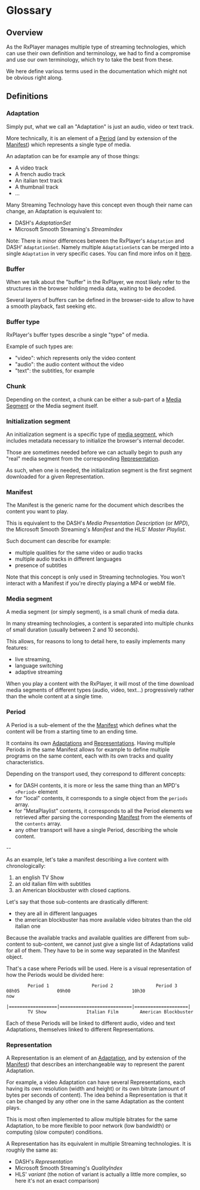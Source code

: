 # Glossary

## Overview

As the RxPlayer manages multiple type of streaming technologies, which can use their own
definition and terminology, we had to find a compromise and use our own terminology, which
try to take the best from these.

We here define various terms used in the documentation which might not be obvious right
along.

## Definitions

### Adaptation

Simply put, what we call an "Adaptation" is just an audio, video or text track.

More technically, it is an element of a [Period](#period) (and by extension of the
[Manifest](#manifest)) which represents a single type of media.

An adaptation can be for example any of those things:

- A video track
- A french audio track
- An italian text track
- A thumbnail track
- ...

Many Streaming Technology have this concept even though their name can change, an
Adaptation is equivalent to:

- DASH's _AdaptationSet_
- Microsoft Smooth Streaming's _StreamIndex_

Note: There is minor differences between the RxPlayer's `Adaptation` and DASH'
`AdaptationSet`. Namely multiple `AdaptationSet`s can be merged into a single `Adaptation`
in very specific cases. You can find more infos on it
[here](../api/Miscellaneous/DASH_Adaptation_Difference.md).

### Buffer

When we talk about the "buffer" in the RxPlayer, we most likely refer to the structures in
the browser holding media data, waiting to be decoded.

Several layers of buffers can be defined in the browser-side to allow to have a smooth
playback, fast seeking etc.

### Buffer type

RxPlayer's buffer types describe a single "type" of media.

Example of such types are:

- "video": which represents only the video content
- "audio": the audio content without the video
- "text": the subtitles, for example

### Chunk

Depending on the context, a chunk can be either a sub-part of a
[Media Segment](#media_segment) or the Media segment itself.

### Initialization segment

An initialization segment is a specific type of [media segment](#media_segment), which
includes metadata necessary to initialize the browser's internal decoder.

Those are sometimes needed before we can actually begin to push any "real" media segment
from the corresponding [Representation](#representation).

As such, when one is needed, the initialization segment is the first segment downloaded
for a given Representation.

### Manifest

The Manifest is the generic name for the document which describes the content you want to
play.

This is equivalent to the DASH's _Media Presentation Description_ (or _MPD_), the
Microsoft Smooth Streaming's _Manifest_ and the HLS' _Master Playlist_.

Such document can describe for example:

- multiple qualities for the same video or audio tracks
- multiple audio tracks in different languages
- presence of subtitles

Note that this concept is only used in Streaming technologies. You won't interact with a
Manifest if you're directly playing a MP4 or webM file.

### Media segment

A media segment (or simply segment), is a small chunk of media data.

In many streaming technologies, a content is separated into multiple chunks of small
duration (usually between 2 and 10 seconds).

This allows, for reasons to long to detail here, to easily implements many features:

- live streaming,
- language switching
- adaptive streaming

When you play a content with the RxPlayer, it will most of the time download media
segments of different types (audio, video, text...) progressively rather than the whole
content at a single time.

### Period

A Period is a sub-element of the the [Manifest](#manifest) which defines what the content
will be from a starting time to an ending time.

It contains its own [Adaptations](#adaptation) and [Representations](#representation).
Having multiple Periods in the same Manifest allows for example to define multiple
programs on the same content, each with its own tracks and quality characteristics.

Depending on the transport used, they correspond to different concepts:

- for DASH contents, it is more or less the same thing than an MPD's `<Period>` element
- for "local" contents, it corresponds to a single object from the `periods` array.
- for "MetaPlaylist" contents, it corresponds to all the Period elements we retrieved
  after parsing the corresponding [Manifest](#manifest) from the elements of the
  `contents` array.
- any other transport will have a single Period, describing the whole content.

--

As an example, let's take a manifest describing a live content with chronologically:

1. an english TV Show
2. an old italian film with subtitles
3. an American blockbuster with closed captions.

Let's say that those sub-contents are drastically different:

- they are all in different languages
- the american blockbuster has more available video bitrates than the old italian one

Because the available tracks and available qualities are different from sub-content to
sub-content, we cannot just give a single list of Adaptations valid for all of them. They
have to be in some way separated in the Manifest object.

That's a case where Periods will be used. Here is a visual representation of how the
Periods would be divided here:

```
        Period 1                Period 2                Period 3
08h05              09h00                       10h30                 now
  |==================|===========================|====================|
        TV Show               Italian Film        American Blockbuster
```

Each of these Periods will be linked to different audio, video and text Adaptations,
themselves linked to different Representations.

### Representation

A Representation is an element of an [Adaptation](#adaptation), and by extension of the
[Manifest](#manifest)) that describes an interchangeable way to represent the parent
Adaptation.

For example, a video Adaptation can have several Representations, each having its own
resolution (width and height) or its own bitrate (amount of bytes per seconds of content).
The idea behind a Representation is that it can be changed by any other one in the same
Adaptation as the content plays.

This is most often implemented to allow multiple bitrates for the same Adaptation, to be
more flexible to poor network (low bandwidth) or computing (slow computer) conditions.

A Representation has its equivalent in multiple Streaming technologies. It is roughly the
same as:

- DASH's _Representation_
- Microsoft Smooth Streaming's _QualityIndex_
- HLS' _variant_ (the notion of variant is actually a little more complex, so here it's
  not an exact comparison)
